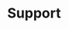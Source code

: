 ---
title: Support
image: image.png
sitemap:
    ignore: true

form:
    name: addpage-tech
    fields:
        -
            name: title
            label: Title
            type: text
            validate:
                required: true
        -
            name: image
            label: 'Image to upload'
            type: file
            multiple: false
            accept:
                - 'image/*'
            destination: '@self'
        -
            name: taxonomy.part
            label: 'Parts'
            description: 'Coma-seperated list of part IDs'
            type: text
        -
            name: email
            type: honeypot
    buttons:
        -
            type: submit
            value: Submit
    process:
        -
            redirect: '@self'
---